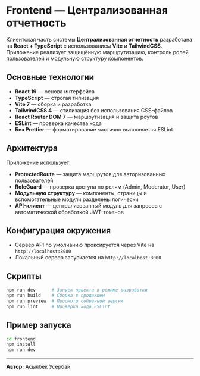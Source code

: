 # Frontend — Централизованная отчетность

Клиентская часть системы **Централизованная отчетность** разработана на **React + TypeScript** с использованием **Vite** и **TailwindCSS**.
Приложение реализует защищённую маршрутизацию, контроль ролей пользователей и модульную структуру компонентов.

## Основные технологии

- **React 19** — основа интерфейса
- **TypeScript** — строгая типизация
- **Vite 7** — сборка и разработка
- **TailwindCSS 4** — стилизация без использования CSS-файлов
- **React Router DOM 7** — маршрутизация и защита роутов
- **ESLint** — проверка качества кода
- **Без Prettier** — форматирование частично выполняется ESLint

## Архитектура

Приложение использует:

- **ProtectedRoute** — защита маршрутов для авторизованных пользователей
- **RoleGuard** — проверка доступа по ролям (Admin, Moderator, User)
- **Модульную структуру** — компоненты, страницы и вспомогательные модули разделены логически
- **API-клиент** — централизованный модуль для запросов с автоматической обработкой JWT-токенов

## Конфигурация окружения

- Сервер API по умолчанию проксируется через Vite на `http://localhost:8080`
- Локальный сервер запускается на `http://localhost:3000`

## Скрипты

```bash
npm run dev      # Запуск проекта в режиме разработки
npm run build    # Сборка в продакшен
npm run preview  # Просмотр собранной версии
npm run lint     # Проверка кода ESLint
```

## Пример запуска

```bash
cd frontend
npm install
npm run dev
```

---

**Автор:** Асылбек Усербай
